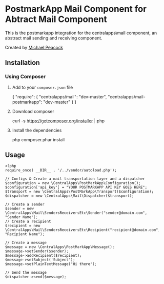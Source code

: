 # PostmarkApp Mail Component for Abtract Mail Component 

This is the postmarkapp integration for the centralapps\mail component, an abstract mail sending and receiving component.

Created by [Michael Peacock](http://www.michaelpeacock.co.uk)

## Installation

### Using Composer

1. Add to your `composer.json` file

	{
		"require": {
			"centralapps/mail": "dev-master",
			"centralapps/mail-postmarkapp": "dev-master"
		}
	}

2. Download composer

	curl -s https://getcomposer.org/installer | php

3. Install the dependencies

	php composer.phar install

## Usage

	<?php
	require_once( __DIR__ . '/../vendor/autoload.php');
	
	// Configs & Create a mail transportation layer and a dispatcher
	$configuration = new \CentralApps\PostMarkApp\Configuration();
	$configuration['api_key'] = "YOUR POSTMARKAPP API KEY GOES HERE";
	$transport = new \CentralApps\PostMarkApp\Transport($configuration);
	$dispatcher = new \CentralApps\Mail\Dispatcher($transport);
	
	// Create a sender
	$sender = new \CentralApps\Mail\SendersReceiversEtc\Sender("sender@domain.com", "Sender Name");
	// Create a recipient
	$recipient = new \CentralApps\Mail\SendersReceiversEtc\Recipient("recipient@domain.com", "Recipient Name");
	
	// Create a message
	$message = new \CentralApps\PostMarkApp\Message();
	$message->setSender($sender);
	$message->addRecipient($recipient);
	$message->setSubject('Subject');
	$message->setPlainTextMessage("Hi there");
	
	// Send the message
	$dispatcher->send($message);

